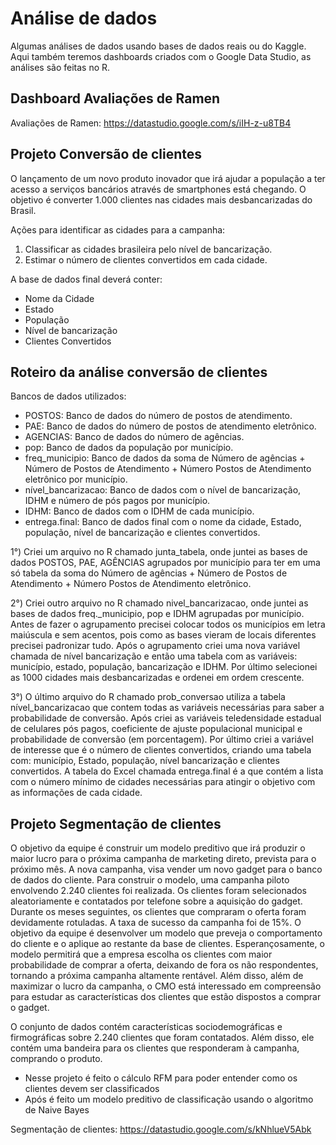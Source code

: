 # Análise de dados
Algumas análises de dados usando bases de dados reais ou do Kaggle. Aqui também teremos dashboards criados com o Google Data Studio, as análises são feitas no R.

## Dashboard Avaliações de Ramen

Avaliações de Ramen:  https://datastudio.google.com/s/iIH-z-u8TB4

## Projeto Conversão de clientes
O lançamento de um novo produto inovador que irá ajudar a população a ter acesso a serviços bancários através de smartphones está chegando. O objetivo é converter 1.000 clientes nas cidades mais desbancarizadas do Brasil. 

Ações para identificar as cidades para a campanha:

1) Classificar as cidades brasileira pelo nível de bancarização.
2) Estimar o número de clientes convertidos em cada cidade.

A base de dados final deverá conter:

- Nome da Cidade
- Estado
- População
- Nível de bancarização
- Clientes Convertidos

## Roteiro da análise conversão de clientes

Bancos de dados utilizados:

- POSTOS: Banco de dados do número de postos de atendimento.
- PAE: Banco de dados do número de postos de atendimento eletrônico.
- AGENCIAS: Banco de dados do número de agências.
- pop: Banco de dados da população por município.
- freq_municipio: Banco de dados da soma de Número de agências + Número de Postos de Atendimento + Número Postos de Atendimento eletrônico por município.
- nível_bancarizacao: Banco de dados com o nível de bancarização, IDHM e número de pós pagos por município.
- IDHM: Banco de dados com o IDHM de cada município.
- entrega.final: Banco de dados final com o nome da cidade, Estado, população, nível de bancarização e clientes convertidos.

1°) Criei um arquivo no R chamado junta_tabela, onde juntei as bases de dados POSTOS, PAE, AGÊNCIAS agrupados por município para ter em uma só tabela da soma do Número de agências + Número de Postos de Atendimento + Número Postos de Atendimento eletrônico.

2°) Criei outro arquivo no R chamado nivel_bancarizacao, onde juntei as bases de dados freq._municipio, pop e IDHM agrupadas por município. Antes de fazer o agrupamento precisei colocar todos os municípios em letra maiúscula e sem acentos, pois como as bases vieram de locais diferentes precisei padronizar tudo. Após o agrupamento criei uma nova variável chamada de nível bancarização e então uma tabela com as variáveis: município, estado, população, bancarização e IDHM. Por último selecionei as 1000 cidades mais desbancarizadas e ordenei em ordem crescente.

3°) O último arquivo do R chamado prob_conversao utiliza a tabela nível_bancarizacao que contem todas as variáveis necessárias para saber a probabilidade de conversão. Após criei as variáveis teledensidade estadual de celulares pós pagos, coeficiente de ajuste populacional municipal e probabilidade de conversão (em porcentagem). Por último criei a variável de interesse que é o número de clientes convertidos, criando uma tabela com: município, Estado, população, nível bancarização e clientes convertidos. A tabela do Excel chamada entrega.final é a que contém a lista com o número mínimo de cidades necessárias para atingir o objetivo com as informações de cada cidade.

## Projeto Segmentação de clientes
O objetivo da equipe é construir um modelo preditivo que irá produzir o maior lucro para o próxima campanha de marketing direto, prevista para o próximo mês. A nova campanha, visa vender um novo gadget para o banco de dados do cliente. Para construir o modelo, uma campanha piloto envolvendo 2.240 clientes foi realizada. Os clientes foram selecionados aleatoriamente e contatados por telefone sobre a aquisição do gadget. Durante os meses seguintes, os clientes que compraram o oferta foram devidamente rotuladas. A taxa de sucesso da campanha foi de 15%. O objetivo da equipe é desenvolver um modelo que preveja o comportamento do cliente e o aplique ao restante da base de clientes. Esperançosamente, o modelo permitirá que a empresa escolha os clientes com maior probabilidade de comprar a oferta, deixando de fora os não respondentes, tornando a próxima campanha altamente rentável. Além disso, além de maximizar o lucro da campanha, o CMO está interessado em compreensão para estudar as características dos clientes que estão dispostos a comprar o gadget.

O conjunto de dados contém características sociodemográficas e firmográficas sobre 2.240 clientes que foram contatados. Além disso, ele contém uma bandeira para os clientes que responderam à campanha, comprando o produto.

- Nesse projeto é feito o cálculo RFM para poder entender como os clientes devem ser classificados
- Após é feito um modelo preditivo de classificação usando o algoritmo de Naive Bayes

Segmentação de clientes: https://datastudio.google.com/s/kNhlueV5Abk

